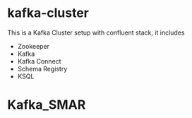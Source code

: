 # kafka-cluster

This is a Kafka Cluster setup with confluent stack, it includes

* Zookeeper 
* Kafka
* Kafka Connect
* Schema Registry
* KSQL

# Kafka_SMAR
